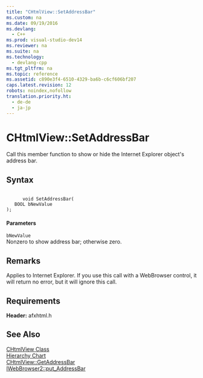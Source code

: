 ```yaml
---
title: "CHtmlView::SetAddressBar"
ms.custom: na
ms.date: 09/19/2016
ms.devlang: 
  - C++
ms.prod: visual-studio-dev14
ms.reviewer: na
ms.suite: na
ms.technology: 
  - devlang-cpp
ms.tgt_pltfrm: na
ms.topic: reference
ms.assetid: c890e3f4-6510-4329-ba6b-c6cf606bf207
caps.latest.revision: 12
robots: noindex,nofollow
translation.priority.ht: 
  - de-de
  - ja-jp
---
```

# CHtmlView::SetAddressBar
Call this member function to show or hide the Internet Explorer object's address bar.  
  
## Syntax  
  
```  
  
      void SetAddressBar(  
   BOOL bNewValue   
);  
```  
  
#### Parameters  
 `bNewValue`  
 Nonzero to show address bar; otherwise zero.  
  
## Remarks  
 Applies to Internet Explorer. If you use this call with a WebBrowser control, it will return no error, but it will ignore this call.  
  
## Requirements  
 **Header:** afxhtml.h  
  
## See Also  
 [CHtmlView Class](../vs140/CHtmlView-Class.md)   
 [Hierarchy Chart](../vs140/Hierarchy-Chart.md)   
 [CHtmlView::GetAddressBar](../vs140/CHtmlView--GetAddressBar.md)   
 [IWebBrowser2::put_AddressBar](https://msdn.microsoft.com/en-us/library/aa752110.aspx)